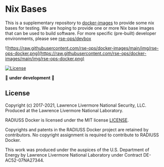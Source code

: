 # Nix Bases

This is a supplementary repository to [docker-images](https://github.com/rse-ops/docker-images)
to provide some nix bases for testing. We are hoping to provide one or more Nix base images
that can be used to build software. For more specific (pre-built) developer environments, please
see [rse-ops/devbox](https://github.com/rse-ops/devbox)

![https://raw.githubusercontent.com/rse-ops/docker-images/main/img/rse-ops-docker.png](https://raw.githubusercontent.com/rse-ops/docker-images/main/img/rse-ops-docker.png)

[![License](https://img.shields.io/badge/License-MIT%203--Clause-blue.svg)](https://github.com/rse-ops/radius-docker/blob/main/LICENSE)

🚧️ **under development** 🚧️

License
-------

Copyright (c) 2017-2021, Lawrence Livermore National Security, LLC. 
Produced at the Lawrence Livermore National Laboratory.

RADIUSS Docker is licensed under the MIT license [LICENSE](./LICENSE).

Copyrights and patents in the RADIUSS Docker project are retained by
contributors. No copyright assignment is required to contribute to RADIUSS
Docker.

This work was produced under the auspices of the U.S. Department of
Energy by Lawrence Livermore National Laboratory under Contract
DE-AC52-07NA27344.
